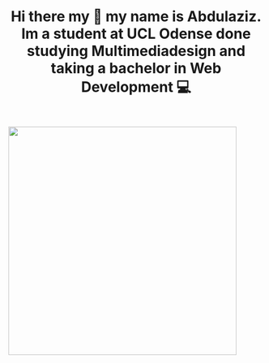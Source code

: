 <h1 style="text-align:center">Hi there my 👋 my name is Abdulaziz. Im a student at UCL Odense done studying Multimediadesign and taking a bachelor in Web Development 💻</h1>  
<br/>

<img style="height:450px;" src="https://wakatime.com/share/@Abdjulaziz/8a24a069-0b59-44d9-89c9-884dfd12d978.svg"></img>
